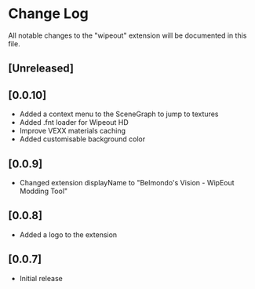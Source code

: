 # Change Log

All notable changes to the "wipeout" extension will be documented in this file.

## [Unreleased]

## [0.0.10]

 - Added a context menu to the SceneGraph to jump to textures
 - Added .fnt loader for Wipeout HD
 - Improve VEXX materials caching
 - Added customisable background color
 
## [0.0.9]

 - Changed extension displayName to "Belmondo's Vision - WipEout Modding Tool"

## [0.0.8]

 - Added a logo to the extension

## [0.0.7]

- Initial release
